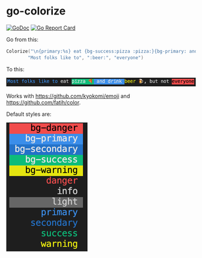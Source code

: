 # go-colorize

[![GoDoc](https://godoc.org/github.com/soluble-ai/go-colorize?status.svg)](https://godoc.org/github.com/soluble-ai/go-colorize)
[![Go Report Card](https://goreportcard.com/badge/github.com/soluble-ai/go-colorize)](https://goreportcard.com/report/github.com/soluble-ai/go-colorize)

Go from this:

```go
Colorize("\n{primary:%s} eat {bg-success:pizza :pizza:}{bg-primary: and drink }{warning:beer} %s, but not {bg-danger:%s}\n\n",
		"Most folks like to", ":beer:", "everyone")
```

To this:

![Screenshot](screenshot.png)

Works with https://github.com/kyokomi/emoji and https://github.com/fatih/color.

Default styles are:

![Default Styles](default_styles.png)

